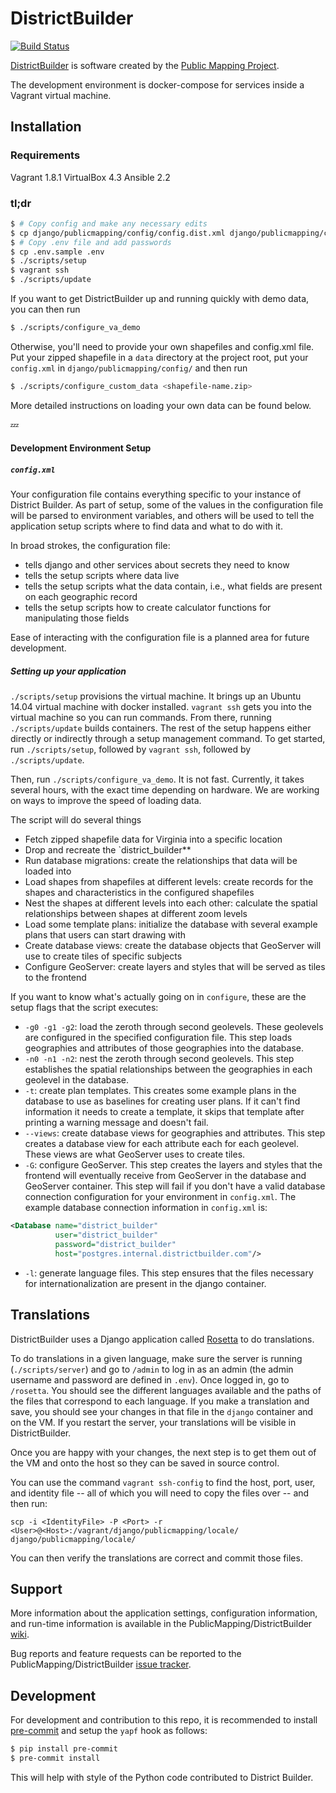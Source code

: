DistrictBuilder
===============

[![Build Status](https://travis-ci.org/PublicMapping/DistrictBuilder.svg?branch=develop)](https://travis-ci.org/PublicMapping/DistrictBuilder)

[DistrictBuilder](http://www.districtbuilder.org/) is software created by the [Public Mapping Project](http://www.publicmapping.org/resources/software).

The development environment is docker-compose for services inside a Vagrant virtual machine.


Installation
------------

### Requirements ###

Vagrant 1.8.1
VirtualBox 4.3
Ansible 2.2

### tl;dr ###

```bash
$ # Copy config and make any necessary edits
$ cp django/publicmapping/config/config.dist.xml django/publicmapping/config/config.xml
$ # Copy .env file and add passwords
$ cp .env.sample .env
$ ./scripts/setup
$ vagrant ssh
$ ./scripts/update
```

If you want to get DistrictBuilder up and running quickly with demo data, you can then run
```bash
$ ./scripts/configure_va_demo
```

Otherwise, you'll need to provide your own shapefiles and config.xml file. Put your zipped shapefile in
a `data` directory at the project root, put your `config.xml` in `django/publicmapping/config/` 
and then run
```bash
$ ./scripts/configure_custom_data <shapefile-name.zip>
```

More detailed instructions on loading your own data can be found below.

:zzz:

#### Development Environment Setup ####

##### `config.xml` #####

Your configuration file contains everything specific to your instance of District Builder. As part
of setup, some of the values in the configuration file will be parsed to environment variables, and
others will be used to tell the application setup scripts where to find data and what to do with it.

In broad strokes, the configuration file:

- tells django and other services about secrets they need to know
- tells the setup scripts where data live
- tells the setup scripts what the data contain, i.e., what fields are present on each geographic
  record
- tells the setup scripts how to create calculator functions for manipulating those fields

Ease of interacting with the configuration file is a planned area for future development.

##### Setting up your application #####

`./scripts/setup` provisions the virtual machine. It brings up an Ubuntu 14.04 virtual machine
with docker installed. `vagrant ssh` gets you into the virtual machine so you can run commands.
From there, running `./scripts/update` builds containers. The rest of the setup happens either
directly or indirectly through a setup management command. To get started, run
`./scripts/setup`, followed by `vagrant ssh`, followed by `./scripts/update`.
 
Then, run `./scripts/configure_va_demo`. It is not fast. Currently, it takes several hours, with the exact
time depending on hardware. We are working on ways to improve the speed of loading data.

The script will do several things

- Fetch zipped shapefile data for Virginia into a specific location
- Drop and recreate the `district_builder**
- Run database migrations: create the relationships that data will be loaded into
- Load shapes from shapefiles at different levels: create records for the shapes and characteristics
  in the configured shapefiles
- Nest the shapes at different levels into each other: calculate the spatial relationships between
  shapes at different zoom levels
- Load some template plans: initialize the database with several example plans that users can start
  drawing with
- Create database views: create the database objects that GeoServer will use to
  create tiles of specific subjects
- Configure GeoServer: create layers and styles that will be served as tiles to the frontend

If you want to know what's actually going on in `configure`, these are the setup flags
that the script executes:

- `-g0 -g1 -g2`: load the zeroth through second geolevels. These geolevels are configured in the
  specified configuration file. This step loads geographies and attributes of those geographies
  into the database.
- `-n0 -n1 -n2`: nest the zeroth through second geolevels. This step establishes the spatial
  relationships between the geographies in each geolevel in the database.
- `-t`: create plan templates. This creates some example plans in the database to use as baselines
  for creating user plans. If it can't find information it needs to create a template, it skips that
  template after printing a warning message and doesn't fail.
- `--views`: create database views for geographies and attributes. This step creates a database view
  for each attribute each for each geolevel. These views are what GeoServer uses to create tiles.
- `-G`: configure GeoServer. This step creates the layers and styles that the frontend will
  eventually receive from GeoServer in the database and GeoServer container. This step will fail
  if you don't have a valid database connection configuration for your environment in `config.xml`.
  The example database connection information in `config.xml` is:

```xml
<Database name="district_builder"
          user="district_builder"
          password="district_builder"
          host="postgres.internal.districtbuilder.com"/>
```

- `-l`: generate language files. This step ensures that the files necessary for internationalization
  are present in the django container.

Translations
------------

DistrictBuilder uses a Django application called [Rosetta](https://github.com/mbi/django-rosetta) to do translations.

To do translations in a given language, make sure the server is running (`./scripts/server`) and go to `/admin` to log in as an admin (the admin username and password are defined in `.env`). Once logged in, go to `/rosetta`. You should see the different languages available and the paths of the files that correspond to each language. If you make a translation and save, you should see your changes in that file in the `django` container and on the VM. If you restart the server, your translations will be visible in DistrictBuilder.

Once you are happy with your changes, the next step is to get them out of the VM and onto the host so they can be saved in source control.

You can use the command `vagrant ssh-config` to find the host, port, user, and identity file -- all of which you will need to copy the files over -- and then run:

```
scp -i <IdentityFile> -P <Port> -r <User>@<Host>:/vagrant/django/publicmapping/locale/ django/publicmapping/locale/
```

You can then verify the translations are correct and commit those files.

Support
-------

More information about the application settings, configuration information, and run-time information is available in the PublicMapping/DistrictBuilder [wiki](https://github.com/PublicMapping/DistrictBuilder/wiki).

Bug reports and feature requests can be reported to the PublicMapping/DistrictBuilder [issue tracker](https://github.com/PublicMapping/DistrictBuilder/issues).

Development
-----------

For development and contribution to this repo, it is recommended to install [pre-commit](https://pre-commit.com/) and setup the `yapf` hook as follows:

```bash
$ pip install pre-commit
$ pre-commit install
```

This will help with style of the Python code contributed to District Builder.
